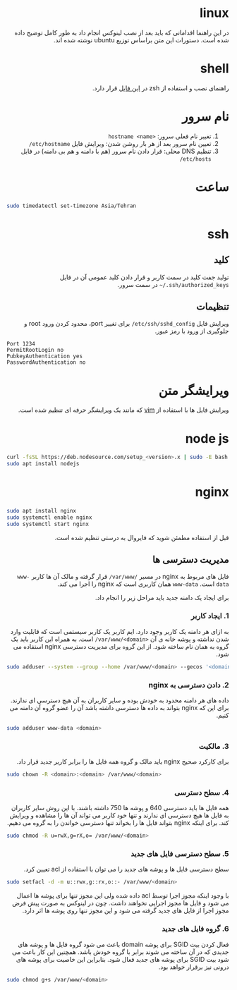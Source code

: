 <div dir='rtl'>

# &rlm;linux

در این راهنما اقداماتی که باید بعد از نصب لینوکس انجام داد
به طور کامل توضیح داده شده است. دستورات این متن براساس توزیع
ubuntu
نوشته شده اند.

# &rlm;shell

راهنمای نصب و استفاده از
zsh در
[این فایل](/shell/zsh/README.md)
قرار دارد.

# نام سرور

1. تغییر نام فعلی سرور: <span dir='ltr'>`hostname <name>`</span>
2. تعیین نام سرور بعد از هر بار روشن شدن: ویرایش فایل
   <span dir='ltr'>`/etc/hostname`</span>
3. تنظیم DNS
   محلی: قرار دادن نام سرور (هم با دامنه و هم بی دامنه) در فایل
   <span dir='ltr'>`/etc/hosts`</span>

# ساعت

</div>

```sh
sudo timedatectl set-timezone Asia/Tehran
```

<div dir='rtl'>

# &rlm;ssh

## کلید

تولید جفت کلید در سمت کاربر و قرار دادن کلید عمومی آن در فایل
<span dir='ltr'>`~/.ssh/authorized_keys`</span>
در سمت سرور.

## تنظیمات

ویرایش فایل
<span dir='ltr'>`/etc/ssh/sshd_config`</span>
برای تغییر port، محدود کردن ورود root و جلوگیری از ورود با رمز عبور.

</div>

```
Port 1234
PermitRootLogin no
PubkeyAuthentication yes
PasswordAuthentication no
```

<div dir='rtl'>

# ویرایشگر متن

ویرایش فایل ها با استفاده از
[vim](/vim)
که مانند یک ویرایشگر حرفه ای تنظیم شده است.

# &rlm;node js

</div>

```sh
curl -fsSL https://deb.nodesource.com/setup_<version>.x | sudo -E bash -
sudo apt install nodejs
```

<div dir='rtl'>

# &rlm;nginx

</div>

```sh
sudo apt install nginx
sudo systemctl enable nginx
sudo systemctl start nginx
```

<div dir='rtl'>

قبل از استفاده مطمئن شوید که فایروال به درستی تنظیم شده است.

## مدیریت دسترسی ها

فایل های مربوط به nginx در مسیر
<span dir='ltr'>`/var/www/`</span>
قرار گرفته و مالک آن ها کاربر `www-data` است.
`www-data` همان کاربری است که nginx را اجرا می کند.

برای ایجاد یک دامنه جدید باید مراحل زیر را انجام داد.

### 1. ایجاد کاربر

به ازای هر دامنه یک کاربر وجود دارد.
ایم کاربر یک کاربر سیستمی است که
قابلیت وارد شدن نداشته و پوشه خانه ی آن
<span dir='ltr'>`/var/www/<domain>`</span>
است. به همراه این کاربر باید یک گروه به همان نام
ساخته شود. از این گروه برای مدیریت دسترسی nginx
استفاده می شود.

</div>

```sh
sudo adduser --system --group --home /var/www/<domain> --gecos '<domain>' <domain>
```

<div dir='rtl'>

### 2. دادن دسترسی به nginx

داده های هر دامنه محدود به خودش بوده و
سایر کاربران به آن هیچ دسترسی ای ندارند.
برای این که nginx بتواند به داده ها دسترسی داشته باشد
آن را عضو گروه آن دامنه می کنیم.

</div>

```sh
sudo adduser www-data <domain>
```

<div dir='rtl'>

### 3. مالکیت

برای کارکرد صحیح nginx
باید مالک و گروه همه فایل ها را برابر کاربر جدید قرار داد.

</div>

```sh
sudo chown -R <domain>:<domain> /var/www/<domain>
```

<div dir='rtl'>

### 4. سطح دسترسی

همه فایل ها باید دسترسی 640 و پوشه ها 750 داشته باشند.
با این روش سایر کاربران به فایل ها هیچ دسترسی ای ندارند و
تنها خود کاربر می تواند آن ها را مشاهده و ویرایش کند.
برای اینکه nginx بتواند فایل ها را بخواند تنها دسترسی
خواندن را به گروه می دهیم.

</div>

```sh
sudo chmod -R u=rwX,g=rX,o= /var/www/<domain>
```

<div dir='rtl'>

### 5. سطح دسترسی فایل های جدید

سطح دسترسی فایل ها و پوشه های جدید را می توان با استفاده از
acl
تعیین کرد.

</div>

```sh
sudo setfacl -d -m u::rwx,g::rx,o::- /var/www/<domain>
```

<div dir='rtl'>

با وجود اینکه مجوز اجرا توسط acl
داده شده ولی این مجوز تنها برای پوشه ها اعمال می شود
و فایل ها مجوز اجرایی نخواهند داشت.
چون در لینوکس به صورت پیش فرض مجوز اجرا از فایل های جدید
گرفته می شود و این مجوز تنها روی پوشه ها اثر دارد.

### 6. گروه فایل های جدید

فعال کردن بیت SGID برای پوشه domain
باعث می شود گروه فایل ها و پوشه های جدیدی که در آن ساخته می شوند
برابر با گروه خودش باشد. همچنین این کار باعث می شود بیت SGID
برای پوشه های جدید فعال شود. بنابراین این خاصیت برای پوشه های
درونی نیز برقرار خواهد بود.

</div>

```sh
sudo chmod g+s /var/www/<domain>
```
